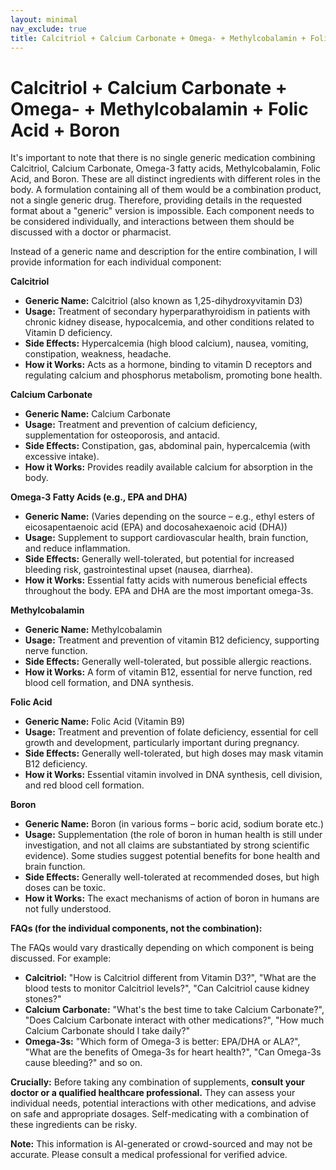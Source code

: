 ```yaml
---
layout: minimal
nav_exclude: true
title: Calcitriol + Calcium Carbonate + Omega- + Methylcobalamin + Folic Acid + Boron
---
```


# Calcitriol + Calcium Carbonate + Omega- + Methylcobalamin + Folic Acid + Boron

It's important to note that there is no single generic medication combining Calcitriol, Calcium Carbonate, Omega-3 fatty acids, Methylcobalamin, Folic Acid, and Boron.  These are all distinct ingredients with different roles in the body.  A formulation containing all of them would be a combination product, not a single generic drug. Therefore, providing details in the requested format about a "generic" version is impossible.  Each component needs to be considered individually, and interactions between them should be discussed with a doctor or pharmacist.

Instead of a generic name and description for the entire combination, I will provide information for each individual component:


**Calcitriol**

* **Generic Name:** Calcitriol (also known as 1,25-dihydroxyvitamin D3)
* **Usage:** Treatment of secondary hyperparathyroidism in patients with chronic kidney disease, hypocalcemia, and other conditions related to Vitamin D deficiency.
* **Side Effects:** Hypercalcemia (high blood calcium), nausea, vomiting, constipation, weakness, headache.
* **How it Works:** Acts as a hormone, binding to vitamin D receptors and regulating calcium and phosphorus metabolism, promoting bone health.

**Calcium Carbonate**

* **Generic Name:** Calcium Carbonate
* **Usage:** Treatment and prevention of calcium deficiency, supplementation for osteoporosis, and antacid.
* **Side Effects:** Constipation, gas, abdominal pain, hypercalcemia (with excessive intake).
* **How it Works:** Provides readily available calcium for absorption in the body.

**Omega-3 Fatty Acids (e.g., EPA and DHA)**

* **Generic Name:**  (Varies depending on the source – e.g., ethyl esters of eicosapentaenoic acid (EPA) and docosahexaenoic acid (DHA))
* **Usage:**  Supplement to support cardiovascular health, brain function, and reduce inflammation.
* **Side Effects:**  Generally well-tolerated, but potential for increased bleeding risk, gastrointestinal upset (nausea, diarrhea).
* **How it Works:**  Essential fatty acids with numerous beneficial effects throughout the body.  EPA and DHA are the most important omega-3s.

**Methylcobalamin**

* **Generic Name:** Methylcobalamin
* **Usage:** Treatment and prevention of vitamin B12 deficiency, supporting nerve function.
* **Side Effects:** Generally well-tolerated, but possible allergic reactions.
* **How it Works:**  A form of vitamin B12, essential for nerve function, red blood cell formation, and DNA synthesis.


**Folic Acid**

* **Generic Name:** Folic Acid (Vitamin B9)
* **Usage:** Treatment and prevention of folate deficiency, essential for cell growth and development, particularly important during pregnancy.
* **Side Effects:**  Generally well-tolerated, but high doses may mask vitamin B12 deficiency.
* **How it Works:** Essential vitamin involved in DNA synthesis, cell division, and red blood cell formation.

**Boron**

* **Generic Name:** Boron (in various forms – boric acid, sodium borate etc.)
* **Usage:**  Supplementation (the role of boron in human health is still under investigation, and not all claims are substantiated by strong scientific evidence).  Some studies suggest potential benefits for bone health and brain function.
* **Side Effects:**  Generally well-tolerated at recommended doses, but high doses can be toxic.
* **How it Works:**  The exact mechanisms of action of boron in humans are not fully understood.


**FAQs (for the individual components, not the combination):**

The FAQs would vary drastically depending on which component is being discussed.  For example:

* **Calcitriol:**  "How is Calcitriol different from Vitamin D3?", "What are the blood tests to monitor Calcitriol levels?", "Can Calcitriol cause kidney stones?"
* **Calcium Carbonate:**  "What's the best time to take Calcium Carbonate?", "Does Calcium Carbonate interact with other medications?", "How much Calcium Carbonate should I take daily?"
* **Omega-3s:** "Which form of Omega-3 is better: EPA/DHA or ALA?", "What are the benefits of Omega-3s for heart health?", "Can Omega-3s cause bleeding?"  and so on.

**Crucially:**  Before taking any combination of supplements, **consult your doctor or a qualified healthcare professional.**  They can assess your individual needs, potential interactions with other medications, and advise on safe and appropriate dosages.  Self-medicating with a combination of these ingredients can be risky.


**Note:** This information is AI-generated or crowd-sourced and may not be accurate. Please consult a medical professional for verified advice.